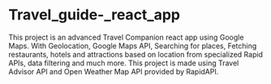 # Travel_guide-_react_app
This  project is an advanced Travel Companion react app using Google Maps. With Geolocation, Google Maps API, Searching for places, Fetching restaurants, hotels and attractions based on location from specialized Rapid APIs, data filtering and much more. This project is made using Travel Advisor API and Open Weather Map API provided by RapidAPI.
